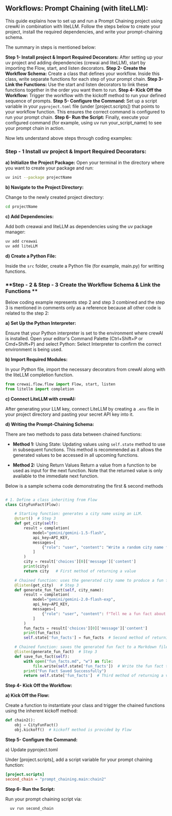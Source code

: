 ## Workflows: Prompt Chaining (with liteLLM):

This guide explains how to set up and run a Prompt Chaining project using crewAI in combination with liteLLM. Follow the steps below to create your project, install the required dependencies, and write your prompt-chaining schema.

The summary in steps is mentioned below:

**Step 1- Install project & Import Required Decorators:** After setting up your uv project and adding dependencies (crewai and liteLLM), start by importing the Flow, start, and listen decorators.
**Step 2- Create the Workflow Schema:** Create a class that defines your workflow. Inside this class, write separate functions for each step of your prompt chain.
**Step 3- Link the Functions:** Use the start and listen decorators to link these functions together in the order you want them to run.
**Step 4- Kick Off the Workflow:** Trigger the workflow with the kickoff method to run your defined sequence of prompts.
**Step 5- Configure the Command:** Set up a script variable in your `pyproject.toml` file (under [project.scripts]) that points to your workflow function. This ensures the correct command is configured to run your prompt chain.
**Step 6- Run the Script:** Finally, execute your configured command (for example, using uv run your_script_name) to see your prompt chain in action.

Now lets understand above steps through coding examples:

### **Step - 1 Install uv project & Import Required Decorators:**

**a) Initialize the Project Package:**
Open your terminal in the directory where you want to create your package and run:

```bash
uv init --package projectName
```

**b) Navigate to the Project Directory:**

Change to the newly created project directory:

```bash
cd projectName
```

**c) Add Dependencies:**

Add both creawai and liteLLM as dependencies using the uv package manager:

```bash
uv add creawai
uv add liteLLM
```

**d) Create a Python File:**

Inside the `src` folder, create a Python file (for example, main.py) for writting functions.

### **Step - 2 & Step - 3 Create the Workflow Schema & Link the Functions **

Below coding example represents step 2 and step 3 combined and the step 3 is mentioned in comments only as a reference because all other code is related to the step 2:

**a) Set Up the Python Interpreter:**

Ensure that your Python interpreter is set to the environment where crewAI is installed. Open your editor's Command Palette (Ctrl+Shift+P or Cmd+Shift+P) and select Python: Select Interpreter to confirm the correct environment is being used.

**b) Import Required Modules:**

In your Python file, import the necessary decorators from crewAI along with the liteLLM completion function.

```python
from crewai.flow.flow import Flow, start, listen
from litellm import completion
```

**c) Connect LiteLLM with crewAI:**

After generating your LLM key, connect LiteLLM by creating a `.env` file in your project directory and pasting your secret API key into it.

**d) Writing the Prompt-Chaining Schema:**

There are two methods to pass data between chained functions:

- **Method 1:** Using State:
  Updating values using `self.state` method to use in subsequent functions. This method is recommended as it allows the generated values to be accessed in all upcoming functions.

- **Method 2:** Using Return Values
  Return a value from a function to be used as input for the next function. Note that the returned value is only available to the immediate next function.

Below is a sample schema code demonstrating the first & second methods

```python

# 1. Define a class inheriting from Flow
class CityFunFact(Flow):

    # Starting function: generates a city name using an LLM.
    @start()  # Step 3
    def get_city(self):
        result = completion(
            model="gemini/gemini-1.5-flash",
            api_key=API_KEY,
            messages=[
                {"role": "user", "content": "Write a random city name from Pakistan?"}
            ]
        )
        city = result['choices'][0]['message']['content']
        print(city)
        return city   # First method of returning a value

    # Chained function: uses the generated city name to produce a fun fact.
    @listen(get_city)   # Step 3
    def generate_fun_fact(self, city_name):
        result = completion(
            model="gemini/gemini-2.0-flash-exp",
            api_key=API_KEY,
            messages=[
                {"role": "user", "content": f"Tell me a fun fact about {city_name}"}
            ]
        )
        fun_facts = result['choices'][0]['message']['content']
        print(fun_facts)
        self.state['fun_facts'] = fun_facts  # Second method of returning a value

    # Chained function: saves the generated fun fact to a Markdown file.
    @listen(generate_fun_fact)  # Step 3
    def save_fun_fact(self):
        with open("fun_facts.md", "w") as file:
            file.write(self.state['fun_facts'])  # Write the fun fact to file
        print("Fun Fact Saved Successfully")
        return self.state['fun_facts']  # Third method of returning a value
```

**Step 4- Kick Off the Workflow:**

**a) Kick Off the Flow:**

Create a function to instantiate your class and trigger the chained functions using the inherent kickoff method:

```python
def chain2():
    obj = CityFunFact()
    obj.kickoff()  # kickoff method is provided by Flow
```

**Step 5- Configure the Command:**

a) Update pyproject.toml

Under [project.scripts], add a script variable for your prompt chaining function:

```toml
[project.scripts]
second_chain = "prompt_chaining.main:chain2"
```

**Step 6- Run the Script:**

Run your prompt chaining script via:

```bash
  uv run second_chain
```
